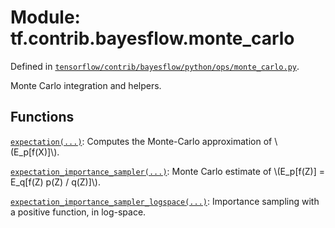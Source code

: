 <div itemscope itemtype="http://developers.google.com/ReferenceObject">
<meta itemprop="name" content="tf.contrib.bayesflow.monte_carlo" />
</div>

# Module: tf.contrib.bayesflow.monte_carlo



Defined in [`tensorflow/contrib/bayesflow/python/ops/monte_carlo.py`](https://www.tensorflow.org/code/tensorflow/contrib/bayesflow/python/ops/monte_carlo.py).

Monte Carlo integration and helpers.

## Functions

[`expectation(...)`](../../../tf/contrib/bayesflow/monte_carlo/expectation.md): Computes the Monte-Carlo approximation of \\(E_p[f(X)]\\).

[`expectation_importance_sampler(...)`](../../../tf/contrib/bayesflow/monte_carlo/expectation_importance_sampler.md): Monte Carlo estimate of \\(E_p[f(Z)] = E_q[f(Z) p(Z) / q(Z)]\\).

[`expectation_importance_sampler_logspace(...)`](../../../tf/contrib/bayesflow/monte_carlo/expectation_importance_sampler_logspace.md): Importance sampling with a positive function, in log-space.

